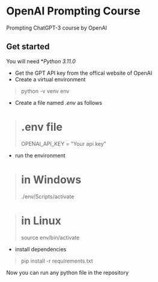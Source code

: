 # OpenAI Prompting Course
 Prompting ChatGPT-3 course by OpenAI
## Get started
You will need **Python 3.11.0*
- Get the GPT API key from the offical website of OpenAI
- Create a virtual environment 
> python -v venv env
- Create a file named *.env* as follows
> # .env file
> OPENAI_API_KEY = "Your api key"
- run the environment
> # in Windows
> ./env/Scripts/activate

> # in Linux
> source env/bin/activate

- install dependencies
> pip install -r requirements.txt

Now you can run any python file in the repository
